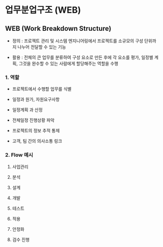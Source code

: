 # 업무분업구조 (WEB)

## WEB (Work Breakdown Structure)
- 정의 : 프로젝트 관리 및 시스템 엔지니어링에서 프로젝트를 소규모의 구성 단위까지 나누어 전달할 수 있는 기능

- 활용 : 전체의 큰 업무를 분류하여 구성 요소로 만든 후에 각 요소를 평가, 일정별 계획, 그것을 완수할 수 있는 사람에게 할당해주는 역할을 수행

### 1. 역할
- 프로젝트에서 수행할 업무를 식별 

- 일정과 원가, 자원요구사항

- 일정계획 과 산정

- 전체일정 진행상황 파악

- 프로젝트의 정보 추적 통제

- 고객, 팀 간의 의사소통 링크

### 2. Flow 예시

1. 사업관리

2. 분석

3. 설계

4. 개발

5. 테스트

6. 적용

7. 안정화 

8. 검수 진행
